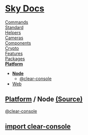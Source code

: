 <!--- This Node was auto-generated using "npx sky readme" --> 

# [Sky Docs](../../README.md)

[Commands](..%2F..%2F%5Fcommands%2FREADME.md)   
[Standard](..%2F..%2Fstandard%2FREADME.md)   
[Helpers](..%2F..%2Fhelpers%2FREADME.md)   
[Cameras](..%2F..%2Fcameras%2FREADME.md)   
[Components](..%2F..%2Fcomponents%2FREADME.md)   
[Crypto](..%2F..%2Fcrypto%2FREADME.md)   
[Features](..%2F..%2Ffeatures%2FREADME.md)   
[Packages](..%2F..%2Fpkgs%2FREADME.md)   
**[Platform](..%2F..%2Fplatform%2FREADME.md)**   
* **[Node](..%2F..%2Fplatform%2Fnode%2FREADME.md)**  
   * [@clear-console](..%2F..%2Fplatform%2Fnode%2F%40clear-console%2FREADME.md)
* [Web](..%2F..%2Fplatform%2Fweb%2FREADME.md)
  
## [Platform](..%2F..%2Fplatform%2FREADME.md) / Node [(Source)](..%2F..%2Fplatform%2Fnode%2F)

[@clear-console](..%2F..%2Fplatform%2Fnode%2F%40clear-console%2FREADME.md)   
  
## [import clear-console](@clear-console/@clear-console.md)